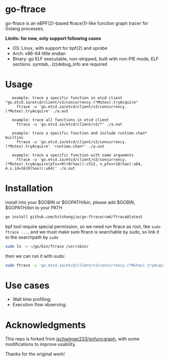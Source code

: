 # go-ftrace

go-ftrace is an eBPF(2)-based ftrace(1)-like function graph tracer for Golang processes.

**Limits: for now, only support following cases**
- OS: Linux, with support for bpf(2) and uprobe
- Arch: x86-64 little endian
- Binary: go ELF executable, non-stripped, built with non-PIE mode,
          ELF sections .symtab, .(z)debug_info are required

# Usage

```
   example: trace a specific function in etcd client "go.etcd.io/etcd/client/v3/concurrency.(*Mutex).tryAcquire"
     ftrace -u 'go.etcd.io/etcd/client/v3/concurrency.(*Mutex).tryAcquire' ./a.out

   example: trace all functions in etcd client
     ftrace -u 'go.etcd.io/etcd/client/v3/*' ./a.out

   example: trace a specific function and include runtime.chan* builtins
     ftrace -u 'go.etcd.io/etcd/client/v3/concurrency.(*Mutex).tryAcquire' 'runtime.chan*' ./a.out

   example: trace a specific function with some arguemnts
     ftrace -u 'go.etcd.io/etcd/client/v3/concurrency.(*Mutex).tryAcquire(pfx=+0(+8(%ax)):c512, n_pfx=+16(%ax):u64, m.s.id=16(0(%ax)):u64)' ./a.out
```

# Installation

install into your $GOBIN or $GOPATH/bin, please add $GOBIN, $GOPATH/bin to your PATH

```bash
go install github.com/hitzhangjie/go-ftrace/cmd/ftrace@latest
```

bpf tool require special permission, so we need run ftrace as root, like `sudo ftrace ...`,
and we must make sure ftrace is searchable by sudo, so link it to the searchpath by `sudo`

```bash
sudo ln -s ~/go/bin/ftrace /usr/sbin/
```

then we can run it with sudo:

```bash
sudo ftrace -u 'go.etcd.io/etcd/client/v3/concurrency.(*Mutex).tryAcquire' ./a.out
```

# Use cases

- Wall time profiling;
- Execution flow observing;

# Acknowledgments

This repo is forked from [jschwinger233/gofuncgraph](https://github.com/jschwinger233/gofuncgraph), with some modifications to improve usability. 

Thanks for the original work!